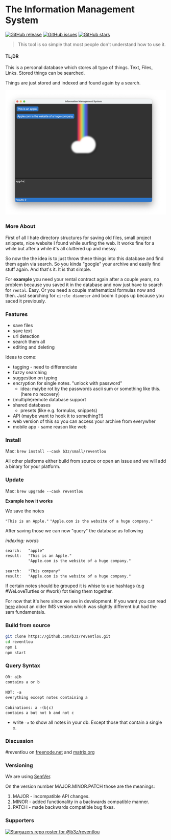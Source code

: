 # The Information Management System

[![GitHub release](https://img.shields.io/github/v/release/b3z/reventlou)](https://GitHub.com/b3z/reventlou/releases/)
[![GitHub issues](https://img.shields.io/github/issues/b3z/reventlou)](https://github.com/b3z/reventlou/issues)
[![GitHub stars](https://img.shields.io/github/stars/b3z/reventlou)](https://github.com/b3z/reventlou/stargazers)

> This tool is so simple that most people don't understand how to use it.

#### TL;DR

This is a personal database which stores all type of things. Text, Files, Links. Stored things can be searched. 

Things are just stored and indexed and found again by a search.

<div style="text-align:center"><img src="assets/screenshot.png" /></div>

### More About

First of all I hate directory structures for saving old files, small project snippets, nice website I found while surfing the web. It works fine for a while but after a while it's all cluttered up and messy. 

So now the the idea is to just throw these things into this database and find them again via search. So you kinda "google" your archive and easily find stuff again. And that's it. It is that simple.

For **example** you need your rental contract again after a couple years, no problem because you saved it in the database and now just have to search for `rental`. Easy. Or you need a couple mathematical formulas now and then. Just searching for `circle diameter` and boom it pops up because you saced it previously.

### Features

* save files
* save text
* url detection
* search them all
* editing and deleting


Ideas to come:

* tagging - need to differenciate
* fuzzy searching
* suggestion on typing
* encryption for single notes. "unlock with password"
  * idea: maybe rot by the passwords ascii sum or something like this. (here no recovery)
* (multiple)remote database support
* shared databases
  * presets (like e.g. formulas, snippets)
* API (maybe want to hook it to something?!)
* web version of this so you can access your archive from everywher
* mobile app - same reason like web

### Install

Mac: `brew install --cask b3z/small/reventlou`

All other platforms either build from source or open an issue and we will add a binary for your platform.

### Update 

Mac: `brew upgrade --cask reventlou`

**Example how it works**

We save the notes

`"This is an Apple."`
`"Apple.com is the website of a huge company."`

After saving those we can now "query" the database as following

_indexing: words_

```
search:   "apple"
result:   "This is an Apple."
          "Apple.com is the website of a huge company."

search:   "This company"
result:   "Apple.com is the website of a huge company."
```

If certain notes should be grouped it is whise to use hashtags (e.g #WeLoveTurtles or #work) fot tieing them together.

For now that it's here since we are in development. If you want you can read [here](https://zeppel.eu/b/how-ims-works/) about an older IMS version which was slightly different but had the sam fundamentals.

### Build from source

```sh
git clone https://github.com/b3z/reventlou.git
cd reventlou
npm i
npm start
```

### Query Syntax

```
OR: a|b
contains a or b

NOT: -a
everything except notes containing a

Cobinations: a -(b|c)
contains a but not b and not c
```

* write `-x` to show all notes in your db. Except those that contain a single `x`.

### Discussion

#reventlou on [freenode.net](https://webchat.freenode.net) and [matrix.org](https://matrix.to/#/#reventlou:matrix.org?via=matrix.org)


### Versioning 

We are using [SemVer](https://semver.org/#summary).

On the version number MAJOR.MINOR.PATCH those are the meanings:

1. MAJOR - incompatible API changes.
2. MINOR - added functionality in a backwards compatible manner.
3. PATCH - made backwards compatible bug fixes.

### Supporters
[![Stargazers repo roster for @b3z/reventlou](https://reporoster.com/stars/b3z/reventlou)](https://github.com/b3z/reventlou/stargazers)
